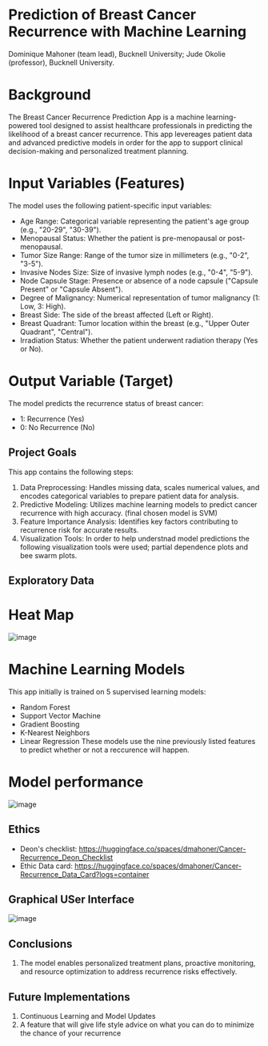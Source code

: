 # Prediction of Breast Cancer Recurrence with Machine Learning
Dominique Mahoner (team lead), Bucknell University; Jude Okolie (professor), Bucknell University. 
# Background
The Breast Cancer Recurrence Prediction App is a machine learning-powered tool designed to assist healthcare professionals in predicting the likelihood of a breast cancer recurrence. This app levereages patient data and advanced predictive models in order for the app to support clinical decision-making and personalized treatment planning.

# Input Variables (Features)
The model uses the following patient-specific input variables:
- Age Range: Categorical variable representing the patient's age group (e.g., "20-29", "30-39").
- Menopausal Status: Whether the patient is pre-menopausal or post-menopausal.
- Tumor Size Range: Range of the tumor size in millimeters (e.g., "0-2", "3-5").
- Invasive Nodes Size: Size of invasive lymph nodes (e.g., "0-4", "5-9").
- Node Capsule Stage: Presence or absence of a node capsule ("Capsule Present" or "Capsule Absent").
- Degree of Malignancy: Numerical representation of tumor malignancy (1: Low, 3: High).
- Breast Side: The side of the breast affected (Left or Right).
- Breast Quadrant: Tumor location within the breast (e.g., "Upper Outer Quadrant", "Central").
- Irradiation Status: Whether the patient underwent radiation therapy (Yes or No).

# Output Variable (Target)
The model predicts the recurrence status of breast cancer:
- 1: Recurrence (Yes)
- 0: No Recurrence (No)

## Project Goals
This app contains the following steps: 
1. Data Preprocessing: Handles missing data, scales numerical values, and encodes categorical variables to prepare patient data for analysis.
2. Predictive Modeling:  Utilizes machine learning models to predict cancer recurrence with high accuracy. (final chosen model is SVM)
3. Feature Importance Analysis: Identifies key factors contributing to recurrence risk for accurate results.
4. Visualization Tools: In order to help understnad model predictions the following visualization tools were used; partial dependence plots and bee swarm plots.

## Exploratory Data
# Heat Map
![image](https://github.com/user-attachments/assets/18478ce3-69c3-4953-9801-296ecf1a971a)


# Machine Learning Models
This app initially is trained on 5 supervised learning models: 
- Random Forest
- Support Vector Machine
- Gradient Boosting
- K-Nearest Neighbors
- Linear Regression
These models use the nine previously listed features to predict whether or not a reccurence will happen.

# Model performance

![image](https://github.com/user-attachments/assets/05579786-62f1-496c-9b62-83e836e81a26)

## Ethics
- Deon's checklist: https://huggingface.co/spaces/dmahoner/Cancer-Recurrence_Deon_Checklist
- Ethic Data card: https://huggingface.co/spaces/dmahoner/Cancer-Recurrence_Data_Card?logs=container

## Graphical USer Interface
![image](https://github.com/user-attachments/assets/fa3cd459-1c03-43f7-84ea-542076cba604)

## Conclusions
1. The model enables personalized treatment plans, proactive monitoring, and resource optimization to address recurrence risks effectively.

## Future Implementations
1. Continuous Learning and Model Updates
2. A feature that will give life style advice on what you can do to minimize the chance of your recurrence
